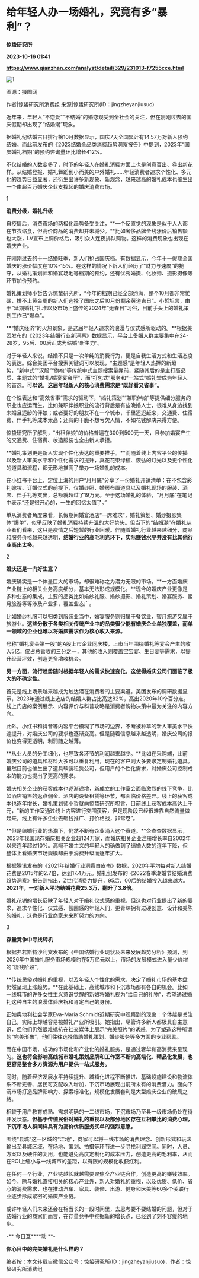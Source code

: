 # 给年轻人办一场婚礼，究竟有多“暴利”？
**惊蛰研究所**

**2023-10-16 01:41**

**https://www.qianzhan.com/analyst/detail/329/231013-f7255cce.html**

![1](https://img3.qianzhan.com/news/202310/13/20231013-ee789bd5f4d2a880_760x5000.jpg)

图源：摄图网

作者|惊蛰研究所消费组 来源|惊蛰研究所(ID：jingzheyanjiusuo)

近年来，年轻人“不恋爱”“不结婚”的婚恋观受到全社会的关注，但在刚刚过去的国庆假期却出现了“结婚潮”现象。

据婚礼纪结婚吉日排行榜10月数据显示，国庆7天全国累计有14.57万对新人预约结婚。而此前发布的《2023结婚全品类消费趋势洞察报告》中提到，2023年“国庆婚礼档期”的预约咨询量环比增长412%。

不仅结婚的人数变多了，时下的年轻人在婚礼消费方面上也是创意百出、卷出新花样。从结婚登报、婚礼舞蹈到小而美的户外婚礼……年轻消费者追求个性化、多元化的趋势日益显著，还衍生出许多新现象、新观念，越来越高的婚礼成本也催生出一个由超百万婚庆企业支撑起的婚庆消费市场。

1

****消费分级，婚礼升级****

自疫情后，消费市场的两极化趋势备受关注，**一个反直觉的现象是似乎人人都在节衣缩食，但高价商品的消费却并未减少。**比如奢侈品牌全线涨价后销售额也大涨，LV宣布上调价格后，吸引众人连夜排队购物。这样的消费现象也出现在婚庆产业。

在刚刚过去的十一结婚旺季，新人们抢占国庆档。有数据显示，今年十一假期全国婚庆的涨价幅度在10%-15%。在这样的情况下新人们经历了“财力与速度”的抢夺，从婚礼策划师和婚宴场地等档期的预约，还有优秀婚摄、化妆师、摄影摄像等环节加价预约。

婚礼策划师小哲告诉惊蛰研究所，“今年的档期已经全部约满，整个10月都非常忙碌，排不上黄金周的新人们选择了国庆之后10月份剩余黄道吉日”。小哲坦言，由于“延期婚礼”扎堆以及市场上盛传的2024年“无春日”习俗，目前手头上的婚礼策划工作已“爆单”。

**“婚庆经济”的火热景象，是这届年轻人追求的浪漫与仪式感所驱动的。**根据美团发布的《2023年结婚行业新洞察》数据显示，平台上备婚人群主要集中在24-28岁，95后、00后正成为结婚“新主力”。

对于年轻人来说，结婚不只是一次单纯的消费行为，更是自我生活方式和生活态度的表达。综合美团平台搜索关键词可以发现，“主题感”是年轻人热捧的新趋势，“新中式”“汉服”“旗袍”等传统中式主题搜索量靠前，紧随其后的是主打高品质、主题式的“婚礼/婚宴宴会厅”，而“打包式”服务和“一站式”婚礼堂成为年轻人的首选。**可以说，这届年轻新人的核心消费需求是“既好看又省事”。**

在个性表达和“高效省事”需求的驱动下，“婚礼策划”“兼职伴娘”等提供细分服务的职业也应运而生。比如兼职伴娘职业的流行背后是有些晚婚人士，很难从身边找到未婚且适龄的伴娘；或者要好的朋友不在一个城市，千里迢迢赶来，交通费、住宿费、伴手礼等成本太高；还有的干脆不想亏欠人情，不如花钱解决来得方便。

惊蛰研究所了解到，“出租伴娘”的价格普遍在300到500元一天，且参加婚宴产生的交通费、住宿费、妆造服装也全由新人承担。

**婚礼策划更是新人实现个性化表达的重要推手。**而随着线上内容平台的传播以及新人审美水平和个性化需求的提升，真花花束绿植、恢弘的灯光以及更个性化的道具和流程，都无形地推高了举办一场婚礼的成本。

在小红书平台上，定位上海的用户“月月底”分享了一份婚礼开销清单：在不包含彩礼嫁妆、订婚仪式的前提下，仅婚纱照、婚房布置道具以及婚礼现场的服装、酒席、伴手礼等支出，总额就超过了19万元。至于这场婚礼的体验，“月月底”在笔记中表示“还是很开心的，一生的回忆太值了。”

单从消费者角度来看，长假期间婚宴酒店“一席难求”，婚礼策划、婚纱摄影集体“爆单”，似乎反映了婚礼消费持续升温的大好势头。但当下的“结婚潮”在婚礼从业者们看来，这只是疫情之后短暂的行业回暖。伴随着婚礼行业越来越细分，商品和服务价格越来越透明，**结婚行业的高毛利光环下，实际赚钱水平并没有比其他行业高出太多。**

2

****婚庆还是一门好生意？‍‍‍‍‍‍‍‍‍‍‍‍‍‍****

婚庆确实是一个体量巨大的市场，却很难称之为潜力无限的市场。**一方面婚庆产业链上的相关业务高度细分，基本无法形成规模化。**现今的婚庆产业更像是多种业态的集成，主要的品类比如婚纱礼服、婚纱摄影、婚礼策划、婚宴服务、蜜月旅游等等涉及产业多，覆盖业态广。

比如婚纱礼服可以归类到服装业当中，婚宴服务则归属于餐饮业，蜜月旅游又属于旅游业。**这些分散于各类相关传统产业中的品类很少能有婚庆企业单独覆盖，而单一领域的企业也难以将婚庆需求作为核心收入来源。**

号称“婚礼宴会第一股”的A股上市企业同庆楼，上市当年围绕婚礼等宴会产生的收入5亿，仅占总营收的三分之一，其他的收入则覆盖宝宝宴、生日宴等需求，以提升经营坪效，创造更多增收机会。

**另一方面，流行趋势随时根据年轻人的需求快速变化，这使得婚庆公司们面临了极大的不确定性。**

首先是线上场景越来越成为触达潜在消费者的主要渠道。美团发布的调研数据显示，2023年通过线上选店的结婚人群占比高达82%，高出2020年10个百分点。线上门店的案例展示、内容评价与科普攻略是消费者购物决策中最为关注的内容方向。

此外，小红书和抖音等内容平台模糊了市场的边界，不断被种草的新人审美水平快速提升，对婚庆公司的要求也逐渐变高。但是随着信息越来越透明，婚庆公司的报价也变得更透明，利润随之越薄。

**从业人员的分工细化，也导致各环节的利润越来越少。**比如在采购端，此前婚庆公司的道具和材料大多可以重复利用，现在的客户则大多要求定制婚礼道具。虽然目前也催生出了道具软装租赁公司，但用户的个性化需求，对婚庆公司控制成本的能力也提出了更高的要求。

婚庆相关企业的获客成本也逐渐递增，新成立的工作室会面临激烈的线下竞争，比如酒店销售的返点佣金、酒店的设备租赁等环节，都面临价格差异。线上的获客成本也逐年增长，婚礼策划师小哲就向惊蛰研究所坦言，目前线上获客成本高达上千元，“新的工作室通过线上内容进行突围获客，但是现阶段已经很难靠自然流量做起来，线上有许多企业去砸钱推广、打价格战，非常卷”。

**但是结婚行业的热潮下，仍然不断有企业涌入这个赛道。**企查查数据显示，2023年我国现存婚庆相关企业超124万家，而婚庆相关企业注册增长率自2002年以来连年超过10%。高喊不婚主义的年轻人的确做到了结婚人数的连年下降，但整体上看婚庆市场规模却由于消费升级而逐年扩大。

根据腾讯发布的《2021年结婚行业洞察白皮书》数据，2020年平均每对新人结婚花费是2015年的2.7倍，达到17.4万元。婚礼纪发布的《2022春季潮婚节结婚消费趋势洞察》报告则指出，Z世代消费力提升，95后、00后的结婚投入越来越大。**2021年，一对新人平均结婚花费25.3万，翻升了3.8倍。**

婚礼花销的增长反映了年轻人对于婚礼仪式感的重视，但这也对行业提出了新的要求，追求个性化、仪式感、氛围感的年轻人们，更青睐拥有过硬创意、设计和美陈的婚礼，这也是行业商家未来所努力的方向。

3

****存量竞争中寻找转机****

根据弗若斯特沙利文发布的《中国结婚行业现状及未来发展趋势分析》预测，到2026年中国婚礼服务市场规模约在5万亿元以上，市场的发展模式进入量少价增的“烧钱阶段”。

**传统民俗对婚礼的重视，以及年轻人个性化的需求，决定了婚礼市场的基本盘仍然呈现上涨趋势。**在此基础上，高线城市和下沉市场都有各自的机会。比如一线城市的许多女性主义意识觉醒的新娘将婚礼视为“给自己的礼物”，希望通过婚礼这种自主的浪漫体验庆祝和肯定自己的身份。

正如奥地利社会学家Eva-Maria Schmidt近期研究中观察到的现象：个体越是关注自己，实际上却越容易被婚礼产业所吸引。她指出，尽管许多新人都极具自主意识，但他们仍然很难抵抗在社交媒体上展示“完美照片”的诱惑。为了塑造这种所谓的“完美形象”，他们往往选择借助婚礼策划、婚纱服务等多方面的专业帮助。

而在中国市场，成功的市场化和产业化的婚礼服务，是通过奢华和高消费来呈现的。**这也将会影响高线城市婚礼策划品牌和工作室不断向高端化、精品化发展，也更容易整合多方资源为用户提供一站式服务。**

同时，随着经济发展水平持续提升、城镇化进程不断推进、基础设施建设和物流体系不断完善、居民可支配收入增加，下沉市场展现出前所未有的消费潜力。面向下沉市场打造品牌影响力、探索标准化，规模化发展套利是大型婚庆企业的破局之路。

相较于用户教育成熟、需求明确的一二线市场，下沉市场乃至县一级市场仍处在待开发状态。**但基于传统民俗对婚礼的重视以及部分地区存在互相攀比的消费心理，下沉市场人群同样具有为高价优质服务买单的强烈意愿。**

围绕“县城”这一区域的“洼地”，商家可以将一线市场的消费理念、创新形式和玩法输出至县城区域，在场地、策划、拍摄等环节进一步寻找利润空间。同时，人员、方案以及硬件的复用，也能避免高度定制化的成本压力，创造更高的毛利率，从而在ROI上缩小与一线城市的差距，以有限的规模化收获红利。

在任何一个行业，产业链越长就越需要聚焦全产业链合作，创造更高的赚钱效率。如今，除与婚礼直接相关的核心产业外，新人对婚礼的重视，以及优质、低价、省心的消费需求，也在推动汽车、家具、装修、出游、健身和医美等60多个关联行业逐步形成紧密的婚庆产业链。

或许年轻人们未来还会在相当长的一段时间里，去思考要不要结婚的问题，但对于结婚行业的商家们而言，在存量竞争中挖掘新的增长点，已经到了刻不容缓的地步。

\-** 今日互****动 **\-

**你心目中的完美婚礼是什么样的？**

编者按：本文转载自微信公众号：惊蛰研究所(ID：jingzheyanjiusuo)，作者：惊蛰研究所消费组